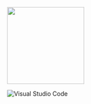 <div>
<a href = "https://github.com/anuraghazra/github-readme-stats">
  <img  height="180em"  src="https://github-readme-stats.vercel.app/api?username=LuisVanz&show_icons=true&count_private=true&theme=vue-dark"/>
  
</a>
</div>

![Visual Studio Code](https://img.shields.io/badge/-Visual%20Studio%20Code-333333?style=flat&logo=visual-studio-code&logoColor=007ACC)
